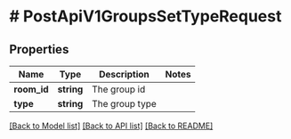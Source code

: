 # # PostApiV1GroupsSetTypeRequest

## Properties

Name | Type | Description | Notes
------------ | ------------- | ------------- | -------------
**room_id** | **string** | The group id |
**type** | **string** | The group type |

[[Back to Model list]](../../README.md#models) [[Back to API list]](../../README.md#endpoints) [[Back to README]](../../README.md)

